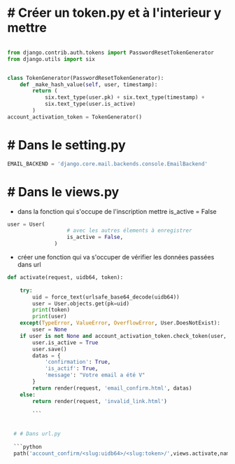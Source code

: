 # # Créer un token.py et à l'interieur y mettre
```python 

from django.contrib.auth.tokens import PasswordResetTokenGenerator
from django.utils import six


class TokenGenerator(PasswordResetTokenGenerator):
    def _make_hash_value(self, user, timestamp):
        return (
            six.text_type(user.pk) + six.text_type(timestamp) +
            six.text_type(user.is_active)
        )
account_activation_token = TokenGenerator()

```
# # Dans le setting.py
 ```python
 EMAIL_BACKEND = 'django.core.mail.backends.console.EmailBackend'
 ```
 
 # # Dans le views.py
 - dans la fonction qui s'occupe de l'inscription mettre is_active = False
 ```python
 user = User(
                    # avec les autres élements à enregistrer
                    is_active = False,
                )
 ```
- créer une fonction qui va s'occuper de vérifier les données passées dans url 

```python
def activate(request, uidb64, token):
    
    try:
        uid = force_text(urlsafe_base64_decode(uidb64))
        user = User.objects.get(pk=uid)
        print(token)
        print(user)
    except(TypeError, ValueError, OverflowError, User.DoesNotExist):
        user = None
    if user is not None and account_activation_token.check_token(user, token):
        user.is_active = True
        user.save()
        datas = {
            'confirmation': True,
            'is_actif': True,
            'message': "Votre email a été V"
        }
        return render(request, 'email_confirm.html', datas)
    else:
        return render(request, 'invalid_link.html')
        
        ```
 
  
  # # Dans url.py
  
  ```python
  path('account_confirm/<slug:uidb64>/<slug:token>/',views.activate,name="account_confirm_email")
  ```


